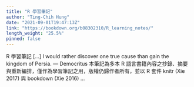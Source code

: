 ```yaml
---
title: "R 學習筆記"
author: "Ting-Chih Hung"
date: "2021-09-01T19:47:13Z"
link: "https://bookdown.org/b08302310/R_learning_notes/"
length_weight: "25.5%"
pinned: false
---
```


R 學習筆記 [...] I would rather discover one true cause than gain the kingdom of Persia. — Democritus 本筆記為多本 R 語言書籍內容之抄錄、摘要與重新編排，僅作為學習筆記之用，版權仍歸作者所有，並以 R 套件 knitr (Xie 2017) 與 bookdown (Xie 2016) ...
